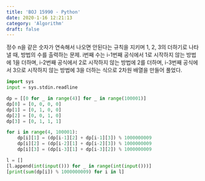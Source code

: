 ```yaml
---
title: 'BOJ 15990 - Python'
date: 2020-1-16 12:21:13
category: 'Algorithm'
draft: false
---
```

정수 n을 같은 숫자가 연속해서 나오면 안된다는 규칙을 지키며 1, 2, 3의 더하기로 나타낼 때, 방법의 수를 출력하는 문제. i번째 수는 i-1번째 공식에서 1로 시작하지 않는 방법에 1을 더하며, i-2번째 공식에서 2로 시작하지 않는 방법에 2를 더하며, i-3번째 공식에서 3으로 시작하지 않는 방법에 3을 더하는 식으로 2차원 배열을 만들어 풀었다.
```python
import sys
input = sys.stdin.readline

dp = [[0 for _ in range(4)] for _ in range(100001)]
dp[0] = [0, 0, 0, 0]
dp[1] = [0, 1, 0, 0]
dp[2] = [0, 0, 1, 0]
dp[3] = [0, 1, 1, 1]

for i in range(4, 100001):
    dp[i][1] = (dp[i-1][2] + dp[i-1][3]) % 1000000009
    dp[i][2] = (dp[i-2][1] + dp[i-2][3]) % 1000000009
    dp[i][3] = (dp[i-3][1] + dp[i-3][2]) % 1000000009

l = []
[l.append(int(input())) for _ in range(int(input()))]
[print(sum(dp[i]) % 1000000009) for i in l]

```